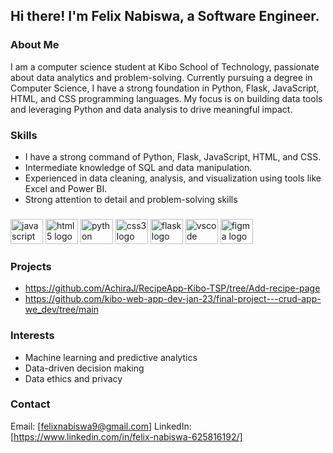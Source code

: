 
## Hi there! I'm Felix Nabiswa, a Software Engineer.

### About Me
I am a computer science student at Kibo School of Technology, passionate about data analytics and problem-solving. Currently pursuing a degree in Computer Science, I have a strong foundation in Python, Flask, JavaScript, HTML, and CSS programming languages. My focus is on building data tools and leveraging Python and data analysis to drive meaningful impact.

### Skills

* I have a strong command of Python, Flask, JavaScript, HTML, and CSS.
* Intermediate knowledge of SQL and data manipulation.
* Experienced in data cleaning, analysis, and visualization using tools like Excel and Power BI.
* Strong attention to detail and problem-solving skills
###

<div align="left">
  <img src="https://cdn.jsdelivr.net/gh/devicons/devicon/icons/javascript/javascript-original.svg" height="40" width="52" alt="javascript logo"  />
  <img src="https://cdn.jsdelivr.net/gh/devicons/devicon/icons/html5/html5-original.svg" height="40" width="52" alt="html5 logo"  />
  <img src="https://cdn.jsdelivr.net/gh/devicons/devicon/icons/python/python-original.svg" height="40" width="52" alt="python logo"  />
  <img src="https://cdn.jsdelivr.net/gh/devicons/devicon/icons/css3/css3-original.svg" height="40" width="52" alt="css3 logo"  />
  <img src="https://cdn.jsdelivr.net/gh/devicons/devicon/icons/flask/flask-original.svg" height="40" width="52" alt="flask logo"  />
  <img src="https://cdn.jsdelivr.net/gh/devicons/devicon/icons/vscode/vscode-original.svg" height="40" width="52" alt="vscode logo"  />
   <img src="https://cdn.jsdelivr.net/gh/devicons/devicon/icons/figma/figma-original.svg" height="40" width="52" alt="figma logo"/> 
</div>

###

### Projects
* https://github.com/AchiraJ/RecipeApp-Kibo-TSP/tree/Add-recipe-page
* https://github.com/kibo-web-app-dev-jan-23/final-project---crud-app-we_dev/tree/main

### Interests
* Machine learning and predictive analytics
* Data-driven decision making
* Data ethics and privacy

### Contact
Email: [felixnabiswa9@gmail.com]
LinkedIn: [https://www.linkedin.com/in/felix-nabiswa-625816192/]



